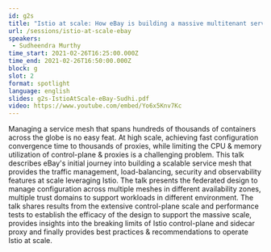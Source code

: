 ```yaml
---
id: g2s
title: "Istio at scale: How eBay is building a massive multitenant service mesh using Istio"
url: /sessions/istio-at-scale-ebay
speakers:
 - Sudheendra Murthy
time_start: 2021-02-26T16:25:00.000Z
time_end: 2021-02-26T16:50:00.000Z
block: g
slot: 2
format: spotlight
language: english
slides: g2s-IstioAtScale-eBay-Sudhi.pdf
video: https://www.youtube.com/embed/Yo6x5Knv7Kc
---
```


Managing a service mesh that spans hundreds of thousands of containers across the globe is no easy feat. At high scale, achieving fast configuration convergence time to thousands of proxies, while limiting the CPU & memory utilization of control-plane & proxies is a challenging problem. This talk describes eBay's initial journey into building a scalable service mesh that provides the traffic management, load-balancing, security and observability features at scale leveraging Istio. The talk presents the federated design to manage configuration across multiple meshes in different availability zones, multiple trust domains to support workloads in different environment. The talk shares results from the extensive control-plane scale and performance tests to establish the efficacy of the design to support the massive scale, provides insights into the breaking limits of Istio control-plane and sidecar proxy and finally provides best practices & recommendations to operate Istio at scale.